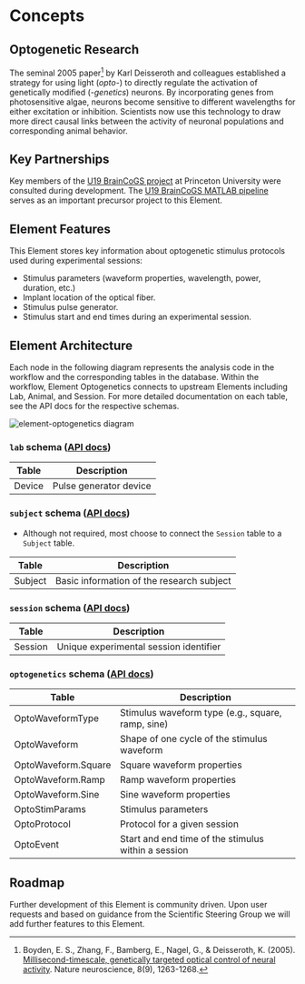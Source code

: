 # Concepts

## Optogenetic Research

The seminal 2005 paper[^1] by Karl Deisseroth and colleagues established a strategy for
using light (*opto-*) to directly regulate the activation of genetically modified
(*-genetics*) neurons. By incorporating genes from photosensitive algae, neurons become
sensitive to different wavelengths for either excitation or inhibition.
Scientists now use this technology to draw more direct
causal links between the activity of neuronal populations and corresponding animal behavior.

[^1]: Boyden, E. S., Zhang, F., Bamberg, E., Nagel, G., & Deisseroth, K. (2005).
    [Millisecond-timescale, genetically targeted optical control of neural activity](https://www.nature.com/articles/nn1525).
    Nature neuroscience, 8(9), 1263-1268.

## Key Partnerships

Key members of the [U19 BrainCoGS project](https://www.braincogs.org/) at Princeton
University were consulted during development. The
[U19 BrainCoGS MATLAB pipeline](https://github.com/BrainCOGS/U19-pipeline-matlab/tree/master/schemas/%2Boptogenetics)
serves as an important precursor project to this Element.

## Element Features

This Element stores key information about optogenetic stimulus protocols used during experimental sessions:
- Stimulus parameters (waveform properties, wavelength, power, duration, etc.)
- Implant location of the optical fiber.
- Stimulus pulse generator.
- Stimulus start and end times during an experimental session.

## Element Architecture

Each node in the following diagram represents the analysis code in the workflow and the
corresponding tables in the database.  Within the workflow, Element Optogenetics connects
to upstream Elements including Lab, Animal, and Session.  For more detailed
documentation on each table, see the API docs for the respective schemas.

![element-optogenetics diagram](https://raw.githubusercontent.com/datajoint/element-optogenetics/main/images/diagram_opto.svg)

### `lab` schema ([API docs](../api/workflow_Optogenetics/pipeline/#workflow_Optogenetics.pipeline.Device))

| Table | Description |
| --- | --- |
| Device | Pulse generator device |

### `subject` schema ([API docs](https://datajoint.com/docs/elements/element-animal/api/element_animal/subject))

- Although not required, most choose to connect the `Session` table to a `Subject` table.

| Table | Description |
| --- | --- |
| Subject | Basic information of the research subject |

### `session` schema ([API docs](https://datajoint.com/docs/elements/element-session/api/element_session/session_with_id))

| Table | Description |
| --- | --- |
| Session | Unique experimental session identifier |

### `optogenetics` schema ([API docs](../api/element_optogenetics/optogenetics))

| Table               | Description |
| ---                 |   ---       |
| OptoWaveformType | Stimulus waveform type (e.g., square, ramp, sine) |
| OptoWaveform | Shape of one cycle of the stimulus waveform |
| OptoWaveform.Square | Square waveform properties |
| OptoWaveform.Ramp | Ramp waveform properties |
| OptoWaveform.Sine | Sine waveform properties |
| OptoStimParams | Stimulus parameters |
| OptoProtocol | Protocol for a given session |
| OptoEvent | Start and end time of the stimulus within a session |

## Roadmap

Further development of this Element is community driven.  Upon user requests and based
on guidance from the Scientific Steering Group we will add further features to this
Element.
